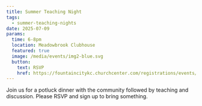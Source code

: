 ```yaml
---
title: Summer Teaching Night
tags:
  - summer-teaching-nights
date: 2025-07-09
params:
  time: 6-8pm
  location: Meadowbrook Clubhouse
  featured: true
  image: /media/events/img2-blue.svg
  button:
    text: RSVP
    href: https://fountaincitykc.churchcenter.com/registrations/events/2907094
---
```


Join us for a potluck dinner with the community followed by teaching and discussion. Please RSVP and sign up to bring something.
